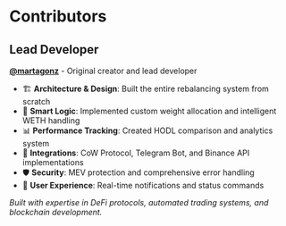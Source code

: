 # Contributors

## Lead Developer
**[@martagonz](https://github.com/martagonz)** - Original creator and lead developer

- 🏗️ **Architecture & Design**: Built the entire rebalancing system from scratch
- 🤖 **Smart Logic**: Implemented custom weight allocation and intelligent WETH handling
- 📊 **Performance Tracking**: Created HODL comparison and analytics system
- 🔗 **Integrations**: CoW Protocol, Telegram Bot, and Binance API implementations
- 🛡️ **Security**: MEV protection and comprehensive error handling
- 📱 **User Experience**: Real-time notifications and status commands

*Built with expertise in DeFi protocols, automated trading systems, and blockchain development.*